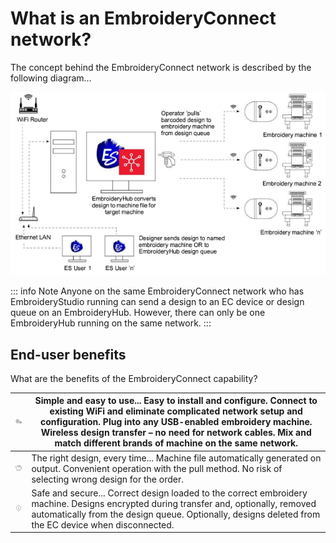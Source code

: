 # What is an EmbroideryConnect network?

The concept behind the EmbroideryConnect network is described by the following diagram…

![EC_Network.png](assets/EC_Network.png)

::: info Note
Anyone on the same EmbroideryConnect network who has EmbroideryStudio running can send a design to an EC device or design queue on an EmbroideryHub. However, there can only be one EmbroideryHub running on the same network.
:::

## End-user benefits

What are the benefits of the EmbroideryConnect capability?

| ![EC2020_cogs.png](assets/EC2020_cogs.png) | Simple and easy to use... Easy to install and configure. Connect to existing WiFi and eliminate complicated network setup and configuration. Plug into any USB-enabled embroidery machine. Wireless design transfer – no need for network cables. Mix and match different brands of machine on the same network. |
| ------------------------------------------ | ---------------------------------------------------------------------------------------------------------------------------------------------------------------------------------------------------------------------------------------------------------------------------------------------------------------- |
| ![EC2020_pig.png](assets/EC2020_pig.png)   | The right design, every time... Machine file automatically generated on output. Convenient operation with the pull method. No risk of selecting wrong design for the order.                                                                                                                                      |
| ![EC2020_lock.png](assets/EC2020_lock.png) | Safe and secure... Correct design loaded to the correct embroidery machine. Designs encrypted during transfer and, optionally, removed automatically from the design queue. Optionally, designs deleted from the EC device when disconnected.                                                                    |
